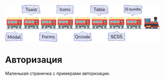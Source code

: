 ![alt text](https://github.com/Sergisa/WebTrain/blob/master/webTrain.png?raw=true)

# Авторизация
Маленькая страничка с примерами авторизации.